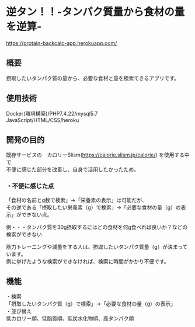 # 逆タン！！-タンパク質量から食材の量を逆算-
https://protain-backcalc-app.herokuapp.com/

## 概要
摂取したいタンパク質の量から、必要な食材と量を検索できるアプリです。

## 使用技術
Docker(環境構築)/PHP7.4.22/mysql5.7  
JavaScript/HTML/CSS/heroku

## 開発の目的
既存サービスの　カロリーSlism(https://calorie.slism.jp/calorie/) を使用する中で  
不便に感じた部分を改善し、自身で活用したかったため。

### ・不便に感じた点
「食材の名前とg数で検索」→「栄養素の表示」は可能だが、  
その逆である「摂取したい栄養素（g）で検索」→「必要な食材の量（g）の表示」ができない点。

例・・・タンパク質を30g摂取するにはどの食材を何g食べれば良いか？などの検索ができない

筋力トレーニングや減量をする人は、摂取したいタンパク質量（g）が決まっています。  
例に挙げたような検索ができなければ、検索に時間がかかり不便です。

## 機能
・検索  
「摂取したいタンパク質（g）で検索」→「必要な食材の量（g）の表示」  
・並び替え  
低カロリー順、低脂質順、低炭水化物順、高タンパク順


